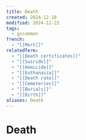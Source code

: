 ```yaml
---
title: Death
created: 2024-12-18
modified: 2024-12-22
tags:
  - gccommon
french:
  - "[[Mort]]"
relatedTerm:
  - "[[Death certificates]]"
  - "[[Suicide]]"
  - "[[Homicide]]"
  - "[[Euthanasia]]"
  - "[[Death rate]]"
  - "[[Cemeteries]]"
  - "[[Burials]]"
  - "[[Birth]]"
aliases: Death
---
```

# Death
